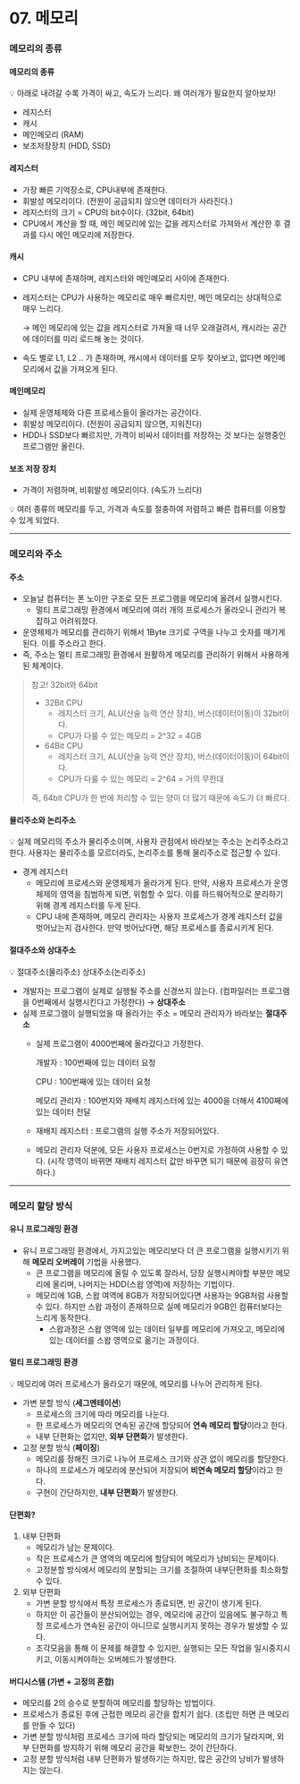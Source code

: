 # 07. 메모리

### 메모리의 종류

#### 메모리의 종류

💡 아래로 내려갈 수록 가격이 싸고, 속도가 느리다. 왜 여러개가 필요한지 알아보자!

* 레지스터
* 캐시
* 메인메모리 (RAM)
* 보조저장장치 (HDD, SSD)

#### 레지스터

* 가장 빠른 기억장소로, CPU내부에 존재한다.
* 휘발성 메모리이다. (전원이 공급되지 않으면 데이터가 사라진다.)
* 레지스터의 크기 = CPU의 bit수이다. (32bit, 64bit)
* CPU에서 계산을 할 때, 메인 메모리에 있는 값을 레지스터로 가져와서 계산한 후 결과를 다시 메인 메모리에 저장한다.

#### 캐시

* CPU 내부에 존재하며, 레지스터와 메인메모리 사이에 존재한다.
*   레지스터는 CPU가 사용하는 메모리로 매우 빠르지만, 메인 메모리는 상대적으로 매우 느리다.

    → 메인 메모리에 있는 값을 레지스터로 가져올 때 너무 오래걸려서, 캐시라는 공간에 데이터를 미리 로드해 놓는 것이다.
* 속도 별로 L1, L2 .. 가 존재하며, 캐시에서 데이터를 모두 찾아보고, 없다면 메인메모리에서 값을 가져오게 된다.

#### 메인메모리

* 실제 운영체제와 다른 프로세스들이 올라가는 공간이다.
* 휘발성 메모리이다. (전원이 공급되지 않으면, 지워진다)
* HDD나 SSD보다 빠르지만, 가격이 비싸서 데이터를 저장하는 것 보다는 실행중인 프로그램만 올린다.

#### 보조 저장 장치

* 가격이 저렴하며, 비휘발성 메모리이다. (속도가 느리다)

💡 여러 종류의 메모리를 두고, 가격과 속도를 절충하여 저렴하고 빠른 컴퓨터를 이용할 수 있게 되었다.

***

### 메모리와 주소

#### 주소

* 오늘날 컴퓨터는 폰 노이만 구조로 모든 프로그램을 메모리에 올려서 실행시킨다.
  * 멀티 프로그래밍 환경에서 메모리에 여러 개의 프로세스가 올라오니 관리가 복잡하고 어려워졌다.
* 운영체제가 메모리를 관리하기 위해서 1Byte 크기로 구역을 나누고 숫자를 매기게 된다. 이를 주소라고 한다.
* 즉, 주소는 멀티 프로그래밍 환경에서 원활하게 메모리를 관리하기 위해서 사용하게 된 체계이다.

> 참고! 32bit와 64bit
>
> * 32Bit CPU
>   * 레지스터 크기, ALU(산술 능력 연산 장치), 버스(데이터이동)이 32bit이다.
>   * CPU가 다룰 수 있는 메모리 = 2^32 = 4GB
> * 64Bit CPU
>   * 레지스터 크기, ALU(산술 능력 연산 장치), 버스(데이터이동)이 64bit이다.
>   * CPU가 다룰 수 있는 메모리 = 2^64 = 거의 무한대
>
> 즉, 64bit CPU가 한 번에 처리할 수 있는 양이 더 많기 때문에 속도가 더 빠르다.

#### 물리주소와 논리주소

💡 실제 메모리의 주소가 물리주소이며, 사용자 관점에서 바라보는 주소는 논리주소라고 한다. 사용자는 물리주소를 모르더라도, 논리주소를 통해 물리주소로 접근할 수 있다.

* 경계 레지스터
  * 메모리에 프로세스와 운영체제가 올라가게 된다. 만약, 사용자 프로세스가 운영체제의 영역을 침범하게 되면, 위험할 수 있다. 이를 하드웨어적으로 분리하기 위해 경계 레지스터를 두게 된다.
  * CPU 내에 존재하며, 메모리 관리자는 사용자 프로세스가 경계 레지스터 값을 벗어났는지 검사한다. 만약 벗어났다면, 해당 프로세스를 종료시키게 된다.

#### 절대주소와 상대주소

💡 절대주소(물리주소) 상대주소(논리주소)

* 개발자는 프로그램이 실제로 실행될 주소를 신경쓰지 않는다. (컴파일러는 프로그램을 0번째에서 실행시킨다고 가정한다) → **상대주소**
* 실제 프로그램이 실행되었을 때 올라가는 주소 = 메모리 관리자가 바라보는 **절대주소**
  *   실제 프로그램이 4000번째에 올라갔다고 가정한다.

      개발자 : 100번째에 있는 데이터 요청

      CPU : 100번째에 있는 데이터 요청

      메모리 관리자 : 100번지와 재배치 레지스터에 있는 4000을 더해서 4100째에 있는 데이터 전달
  * 재배치 레지스터 : 프로그램의 실행 주소가 저장되어있다.
  * 메모리 관리자 덕분에, 모든 사용자 프로세스는 0번지로 가정하여 사용할 수 있다. (시작 영역이 바뀌면 재배치 레지스터 값만 바꾸면 되기 때문에 굉장히 유연하다.)

***

### 메모리 할당 방식

#### 유니 프로그래밍 환경

* 유니 프로그래밍 환경에서, 가지고있는 메모리보다 더 큰 프로그램을 실행시키기 위해 **메모리 오버레이** 기법을 사용했다.
  * 큰 프로그램을 메모리에 올릴 수 있도록 잘라서, 당장 실행시켜야할 부분만 메모리에 올리며, 나머지는 HDD(스왑 영역)에 저장하는 기법이다.
  * 메모리에 1GB, 스왑 여역에 8GB가 저장되어있다면 사용자는 9GB처럼 사용할 수 있다. 하지만 스왑 과정이 존재하므로 실메 메모리가 9GB인 컴퓨터보다는 느리게 동작한다.
    * 스왑과정은 스왑 영역에 있는 데이터 일부를 메모리에 가져오고, 메모리에 있는 데이터를 스왑 영역으로 옮기는 과정이다.

#### 멀티 프로그래밍 환경

💡 메모리에 여러 프로세스가 올라오기 때문에, 메모리를 나누어 관리하게 된다.

* 가변 분할 방식 (**세그멘테이션**)
  * 프로세스의 크기에 따라 메모리를 나눈다.
  * 한 프로세스가 메모리의 연속된 공간에 할당되어 **연속 메모리 할당**이라고 한다.
  * 내부 단편화는 없지만, **외부 단편화**가 발생한다.
* 고정 분할 방식 (**페이징**)
  * 메모리를 정해진 크기로 나누어 프로세스 크기와 상관 없이 메모리를 할당한다.
  * 하나의 프로세스가 메모리에 분산되어 저장되어 **비연속 메모리 할당**이라고 한다.
  * 구현이 간단하지만, **내부 단편화**가 발생한다.

#### 단편화?

1. 내부 단편화
   * 메모리가 남는 문제이다.
   * 작은 프로세스가 큰 영역의 메모리에 할당되어 메모리가 낭비되는 문제이다.
   * 고정분할 방식에서 메모리의 분할되는 크기를 조절하여 내부단편화를 최소화할 수 있다.
2. 외부 단편화
   * 가변 분할 방식에서 특정 프로세스가 종료되면, 빈 공간이 생기게 된다.
   * 하지만 이 공간들이 분산되어있는 경우, 메모리에 공간이 있음에도 불구하고 특정 프로세스가 연속된 공간이 아니므로 실행시키지 못하는 경우가 발생할 수 있다.
   * 조각모음을 통해 이 문제를 해결할 수 있지만, 실행되는 모든 작업을 일시중지시키고, 이동시켜야하는 오버헤드가 발생한다.

#### 버디시스템 (가변 + 고정의 혼합)

* 메모리를 2의 승수로 분할하여 메모리를 할당하는 방법이다.
* 프로세스가 종료된 후에 근접한 메모리 공간을 합치기 쉽다. (조립만 하면 큰 메모리를 만들 수 있다)
* 가변 분할 방식처럼 프로세스 크기에 따라 할당되는 메모리의 크기가 달라지며, 외부 단편화를 방지하기 위해 메모리 공간을 확보한느 것이 간단하다.
* 고정 분할 방식처럼 내부 단편화가 발생하기는 하지만, 많은 공간의 낭비가 발생하지는 않는다.
